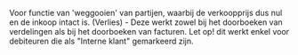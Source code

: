 Voor functie van 'weggooien' van partijen, waarbij de verkoopprijs dus nul en de inkoop intact is. (Verlies) - Deze werkt zowel bij het doorboeken van verdelingen als bij het doorboeken van facturen. Let op! dit werkt enkel voor debiteuren die als "Interne klant" gemarkeerd zijn.
